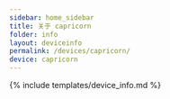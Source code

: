 ```yaml
---
sidebar: home_sidebar
title: 关于 capricorn
folder: info
layout: deviceinfo
permalink: /devices/capricorn/
device: capricorn
---
```

{% include templates/device_info.md %}
